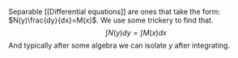 Separable [[Differential equations]] are ones that take the form: $N(y)\frac{dy}{dx}=M(x)$.
We use some trickery to find that.
$$\int N(y)dy=\int M(x)dx$$
And typically after some algebra we can isolate $y$ after integrating.